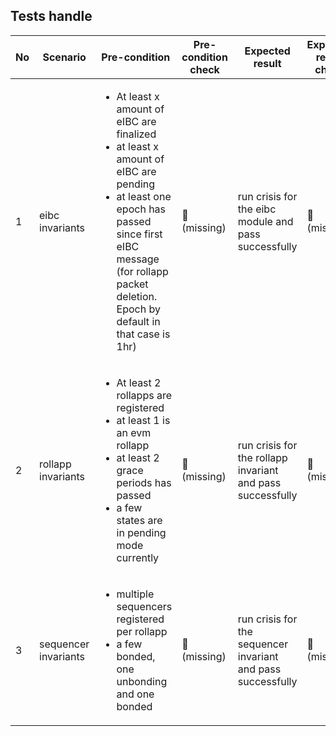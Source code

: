 ## Tests handle

| No | Scenario | Pre-condition | Pre-condition check | Expected result | Expected result check | Covered By |
|----|----------|---------------|---------------------|-----------------|-----------------------|------------|
| 1  | eibc invariants | <ul> <li> At least x amount of eIBC are finalized </li> <li> at least x amount of eIBC are pending </li> <li> at least one epoch has passed since first eIBC message (for rollapp packet deletion. Epoch by default in that case is 1hr) </li></ul> | 🛑 <br> (missing)  |  run crisis for the eibc module and pass successfully | 🛑 <br> (missing) | TODO |
| 2  | rollapp invariants | <ul> <li> At least 2 rollapps are registered  </li> <li> at least 1 is an evm rollapp </li> <li> at least 2 grace periods has passed </li> <li>a few states are in pending mode currently </li></ul> | 🛑 <br> (missing)  |  run crisis for the rollapp invariant  and pass successfully | 🛑 <br> (missing) | TODO |
| 3  | sequencer invariants | <ul> <li> multiple sequencers registered per rollapp </li> <li> a few bonded, one unbonding and one bonded  </li></ul> | 🛑 <br> (missing)  |  run crisis for the sequencer invariant  and pass successfully | 🛑 <br> (missing) | TODO |
